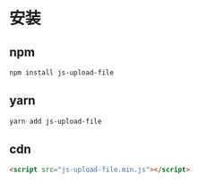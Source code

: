 # 安装

## npm
```sh
npm install js-upload-file
```

## yarn
```sh
yarn add js-upload-file
```

## cdn
```html
<script src="js-upload-file.min.js"></script>
```
